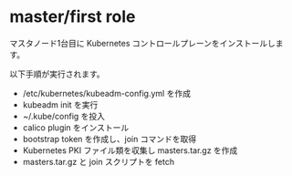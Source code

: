 # master/first role

マスタノード1台目に Kubernetes コントロールプレーンをインストールします。

以下手順が実行されます。

* /etc/kubernetes/kubeadm-config.yml を作成
* kubeadm init を実行
* ~/.kube/config を投入
* calico plugin をインストール
* bootstrap token を作成し、join コマンドを取得
* Kubernetes PKI ファイル類を収集し masters.tar.gz を作成
* masters.tar.gz と join スクリプトを fetch
